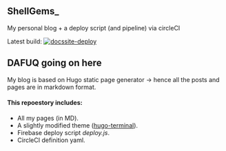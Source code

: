 ShellGems_
---
My personal blog + a deploy script (and pipeline) via circleCI

Latest build: [![docssite-deploy](https://github.com/evilUrge/shellgems/actions/workflows/deploy.yml/badge.svg?branch=master)](https://github.com/evilUrge/shellgems/actions/workflows/deploy.yml)
## DAFUQ going on here
My blog is based on Hugo static page generator -> hence all the posts and pages are in markdown format.

#### This repoestory includes:
* All my pages (in MD).
* A slightly modified theme ([hugo-terminal](https://github.com/panr/hugo-theme-terminal)).
* Firebase deploy script _deploy.js_.
* CircleCI definition yaml.


